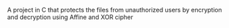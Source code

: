 A project in C that protects the files from unauthorized users by encryption and decryption using Affine and XOR cipher
